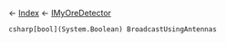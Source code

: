 ← [Index](Api-Index) ← [IMyOreDetector](Sandbox.ModAPI.Ingame.IMyOreDetector)

```csharp[bool](System.Boolean) BroadcastUsingAntennas```